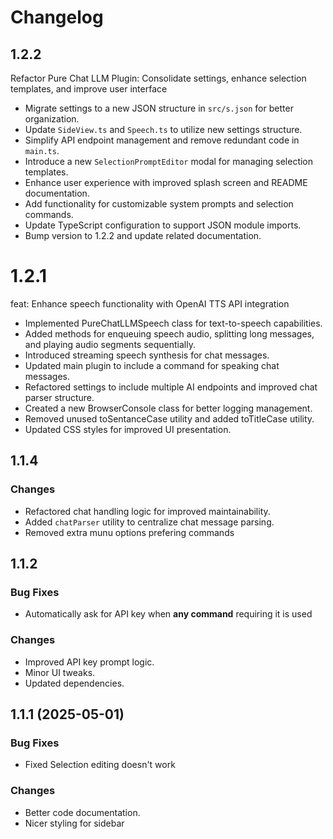 # Changelog

## 1.2.2

Refactor Pure Chat LLM Plugin: Consolidate settings, enhance selection templates, and improve user interface

- Migrate settings to a new JSON structure in `src/s.json` for better organization.
- Update `SideView.ts` and `Speech.ts` to utilize new settings structure.
- Simplify API endpoint management and remove redundant code in `main.ts`.
- Introduce a new `SelectionPromptEditor` modal for managing selection templates.
- Enhance user experience with improved splash screen and README documentation.
- Add functionality for customizable system prompts and selection commands.
- Update TypeScript configuration to support JSON module imports.
- Bump version to 1.2.2 and update related documentation.

# 1.2.1

feat: Enhance speech functionality with OpenAI TTS API integration

- Implemented PureChatLLMSpeech class for text-to-speech capabilities.
- Added methods for enqueuing speech audio, splitting long messages, and playing audio segments sequentially.
- Introduced streaming speech synthesis for chat messages.
- Updated main plugin to include a command for speaking chat messages.
- Refactored settings to include multiple AI endpoints and improved chat parser structure.
- Created a new BrowserConsole class for better logging management.
- Removed unused toSentanceCase utility and added toTitleCase utility.
- Updated CSS styles for improved UI presentation.

## 1.1.4

### Changes

- Refactored chat handling logic for improved maintainability.
- Added `chatParser` utility to centralize chat message parsing.
- Removed extra munu options prefering commands

## 1.1.2

### Bug Fixes

- Automatically ask for API key when **any command** requiring it is used

### Changes

- Improved API key prompt logic.
- Minor UI tweaks.
- Updated dependencies.

## 1.1.1 (2025-05-01)

### Bug Fixes

- Fixed Selection editing doesn't work

### Changes

- Better code documentation.
- Nicer styling for sidebar
